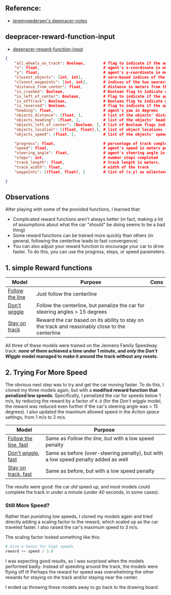

## Reference:

- [jeremypedersen's deepracer-notes](https://github.com/jeremypedersen/deepracer-notes)


## deepracer-reward-function-input
- [deepracer-reward-function-input](https://docs.aws.amazon.com/deepracer/latest/developerguide/deepracer-reward-function-input.html)
  
```json
{
    "all_wheels_on_track": Boolean,        # flag to indicate if the agent is on the track
    "x": float,                            # agent's x-coordinate in meters
    "y": float,                            # agent's y-coordinate in meters
    "closest_objects": [int, int],         # zero-based indices of the two closest objects to the agent's current position of (x, y).
    "closest_waypoints": [int, int],       # indices of the two nearest waypoints.
    "distance_from_center": float,         # distance in meters from the track center 
    "is_crashed": Boolean,                 # Boolean flag to indicate whether the agent has crashed.
    "is_left_of_center": Boolean,          # Flag to indicate if the agent is on the left side to the track center or not. 
    "is_offtrack": Boolean,                # Boolean flag to indicate whether the agent has gone off track.
    "is_reversed": Boolean,                # flag to indicate if the agent is driving clockwise (True) or counter clockwise (False).
    "heading": float,                      # agent's yaw in degrees
    "objects_distance": [float, ],         # list of the objects' distances in meters between 0 and track_length in relation to the starting line.
    "objects_heading": [float, ],          # list of the objects' headings in degrees between -180 and 180.
    "objects_left_of_center": [Boolean, ], # list of Boolean flags indicating whether elements' objects are left of the center (True) or not (False).
    "objects_location": [(float, float),], # list of object locations [(x,y), ...].
    "objects_speed": [float, ],            # list of the objects' speeds in meters per second.

    "progress": float,                     # percentage of track completed, Range: 0:100, 
    "speed": float,                        # agent's speed in meters per second (m/s)
    "steering_angle": float,               # agent's steering angle in degrees
    "steps": int,                          # number steps completed
    "track_length": float,                 # track length in meters.
    "track_width": float,                  # width of the track
    "waypoints": [(float, float), ]        # list of (x,y) as milestones along the track center

}

```

## Observations
  

After playing with some of the provided functions, I learned that:
- Complicated reward functions aren't always better (in fact, making a lot of assumptions about what the car *"should"* be doing seems to be a bad thing)
- Some reward functions can be trained more quickly than others (in general, following the centerline leads to fast convergence)
- You can also adjust your reward function to encourage your car to drive faster. To do this, you can use the progress, steps, or speed parameters.



## 1. simple Reward functions

| Model | Purpose | Cons| 
|-------|---------|-----|
| [Follow the line](../models/follow_the_line.md) | Just follow the centerline |
| [Don't wiggle](../models/dont_wiggle.md) | Follow the centerline, but penalize the car for steering angles > 15 degrees |
| [Stay on track](../models/stay_on_track.md) | Reward the car based on its ability to stay on the track and reasonably close to the centerline |

All three of these models were trained on the Jennens Family Speedway track: ***none* of them achieved a time under 1 minute, and *only* the *Don't Wiggle* model managed to make it around the track without any resets.**

## 2. Trying For More Speed

The obvious next step was to try and get the car moving faster. To do this, I cloned my three models again, but with a **modified reward function that penalized low speeds**. Specifically, I penalized the car for speeds below 1 m/s, by reducing the reward by a factor of `0.8` (for the *Don't wiggle* model, the reward was reduced even further if the car's steering angle was > 15 degrees). I also updated the maximum allowed speed in the *Action space* settings, from 1 m/s to 2 m/s. 

| Model | Purpose |
|-------|---------|
| [Follow the line, fast](../models/follow_the_line_fast.md) | Same as *Follow the line*, but with a low speed penalty |
| [Don't wiggle, fast](../models/dont_wiggle_fast.md) | Same as before (over-steering penalty), but with a low speed penalty added as well |
| [Stay on track, fast](../models/stay_on_track_fast.md) | Same as before, but with a low speed penalty |

The results were good: the car *did* speed up, and most models could complete the track in under a minute (under 40 seconds, in some cases). 

### Still More Speed? 

Rather than punishing low speeds, I cloned my models again and tried directly adding a scaling factor to the reward, which scaled up as the car traveled faster. I also raised the car's maximum speed to 3 m/s. 

The scaling factor looked something like this:

```python
# Give a bonus for high speeds
reward += speed / 3.0
```

I was expecting good results, so I was surprised when the models performed badly. Instead of speeding around the track, the models were flying off it! Perhaps the reward for speed was overwhelming the other rewards for staying on the track and/or staying near the center.

I ended up throwing these models away to go back to the drawing board.